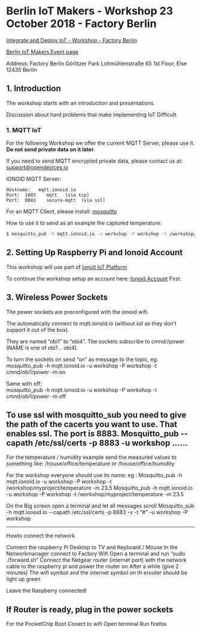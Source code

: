 # Berlin IoT Makers - Workshop 23 October 2018 - Factory Berlin


[Integrate and Deploy IoT - Workshop - Factory Berlin](https://factoryberlin.com/event/integrate-deploy-iot-workshop/)

[Berlin IoT Makers Event page](https://www.meetup.com/Berlin-IoT-Makers-Workshop/events/255548235/)

Address:
Factory Berlin Görlitzer Park
Lohmühlenstraße 65
1st Floor, Else
12435 Berlin 



## 1. Introduction

The workshop starts with an introduction and presentations.

Discussion about hard problems that make implementing IoT Difficult.


### 1. MQTT IoT

For the following Workshop we offer the current MQTT Server, please use
it. **Do not send private data on it later**.

If you need to send MQTT encrypted private data, please contact us at:
support@opendevices.io

IONOID MQTT Server:
```
Hostname:   mqtt.ionoid.io
Port:  1883    mqtt   (via tcp)
Port:  8883    secure-mqtt  (via ssl)
``` 


For an MQTT Client, please install: [mosquitto](https://mosquitto.org/)

How to use it to send as an example the captured temperature:
```bash
$ mosquitto_pub -h mqtt.ionoid.io -u workshop -P workshop -t /workshop/myproject/temperature -m 23.5 
```


## 2. Setting Up Raspberry Pi and Ionoid Account

This workshop will use part of [Ionoit IoT Platform](https://ionoid.io)

To continue the workshop setup an account here: [Ionoid Account](https://dashboard.ionoid.io) First.




## 3. Wireless Power Sockets


The power sockets are preconfigured with the ionoid wifi. 

The automatically connect to mqtt.ionoid.io (without ssl as they don’t support it out of the box). 

They are named “obi1” to “obi4”.
The sockets subscribe to cmnd/<NAME>/power (NAME is one of obi1 .. obi4).

To turn the sockets on send “on” as message to the topic, eg:
mosquitto_pub -h mqtt.ionoid.io -u workshop -P workshop -t cmnd/obi1/power  -m on

 Same with off:  
mosquitto_pub -h mqtt.ionoid.io -u workshop -P workshop -t cmnd/obi1/power  -m off

To use ssl with mosquitto_sub you need to give the path of the cacerts you want to use. That enables ssl. The port is 8883. 
Mosquitto_pub --capath /etc/ssl/certs -p 8883  -u workshop …...
--------------------




For the temperature / humidity example send the measured values to something like:
 /house/office/temperature or /house/office/humidity

For the workshop everyone should use its name:
eg : 
Mosquitto_pub -h mqtt.ionoid.io -u workshop -P workshop -t /workshop/myproject/temperature -m 23.5 
Mosquitto_pub -h mqtt.ionoid.io -u workshop -P workshop -t /workshop/myproject/temperature -m 23.5 


On the Big screen open a terminal and let all messages scroll
Mosquitto_sub -h mqtt.ionoid.io --capath /etc/ssl/certs -p 8883  -v -t “#” -u workshop -P workshop


--------------------------------------
Howto connect the network

Connect the raspberry Pi Desktop to TV and Keyboard / Mouse
In the Networkmanager connect to Factory Wifi
Open a terminal and run “sudo ./forward.sh”
Connect the Netgear router (internet port)  with the network cable to the raspberry pi
 and power the router on
After a while (give 2 minutes) The wifi symbol and the internet symbol on th erouter should be light up green

Leave the Raspberry connected!

If Router is ready, plug in the power sockets
-----------------------
For the PocketChip
Boot
Conect to wifi
Open terminal
Run firefox






